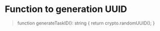 # Function to generation UUID

>
> function generateTaskID(): string {
>   return crypto.randomUUID();
> }
>
